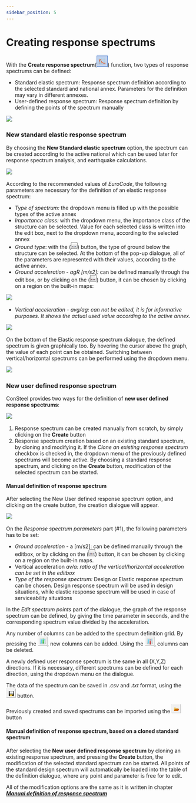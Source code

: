 ```yaml
---
sidebar_position: 5
---
```

# Creating response spectrums

With the **Create response spectrum**(![](./img/wp-content-uploads-2021-04-cmd_response_spectrum.png)) function, two types of response spectrums can be defined:

<!-- /wp:paragraph -->

<!-- wp:list -->

- Standard elastic spectrum: Response spectrum definition according to the selected standard and national annex. Parameters for the definition may vary in different annexes.
- User-defined response spectrum: Response spectrum definition by defining the points of the spectrum manually

<!-- /wp:list -->

<!-- wp:image {"align":"center","id":10470,"sizeSlug":"large","linkDestination":"media"} -->

[![](https://consteelsoftware.com/wp-content/uploads/2021/04/7-6-CREATING-RESPONSE-SPECTRUMS.png)](./img/wp-content-uploads-2021-04-7-6-CREATING-RESPONSE-SPECTRUMS.png)

<!-- /wp:image -->

<!-- wp:heading {"level":3} -->

### New standard elastic response spectrum

<!-- /wp:heading -->

<!-- wp:paragraph -->

By choosing the **New Standard elastic spectrum** option, the spectrum can be created according to the active national which can be used later for response spectrum analysis, and earthquake calculations.

<!-- /wp:paragraph -->

<!-- wp:image {"align":"right","id":10476,"width":296,"height":377,"sizeSlug":"full","linkDestination":"media"} -->

[![](https://consteelsoftware.com/wp-content/uploads/2021/04/7-6-1-NEW-STANDARD-ELASTIC-RESPONSE-SPECTRUM.png)](./img/wp-content-uploads-2021-04-7-6-1-NEW-STANDARD-ELASTIC-RESPONSE-SPECTRUM.png)

<!-- /wp:image -->

<!-- wp:paragraph -->

According to the recommended values of _EuroCode_, the following parameters are necessary for the definition of an elastic response spectrum:

<!-- /wp:paragraph -->

<!-- wp:list -->

- _Type of spectrum:_ the dropdown menu is filled up with the possible types of the active annex
- _Importance class:_ with the dropdown menu, the importance class of the structure can be selected. Value for each selected class is written into the edit box, next to the dropdown menu, according to the selected annex
- _Ground type_: with the (![](./img/wp-content-uploads-2021-04-3dots-button.png)) button, the type of ground below the structure can be selected. At the bottom of the pop-up dialogue, all of the parameters are represented with their values, according to the active annex.
- _Ground acceleration - agR \[m/s2]:_ can be defined manually through the edit box, or by clicking on the (![](./img/wp-content-uploads-2021-04-3dots-button.png)) button, it can be chosen by clicking on a region on the built-in maps:

<!-- /wp:list -->

<!-- wp:image {"align":"center","id":10482,"width":437,"height":330,"sizeSlug":"full","linkDestination":"media"} -->

[![](https://consteelsoftware.com/wp-content/uploads/2021/04/7-6-1.2-NEW-STANDARD-ELASTIC-RESPONSE-SPECTRUM.png)](./img/wp-content-uploads-2021-04-7-6-1.2-NEW-STANDARD-ELASTIC-RESPONSE-SPECTRUM.png)

<!-- /wp:image -->

<!-- wp:list -->

- _Vertical acceleration - avg/ag: can not be edited, it is for informative purposes. It shows the actual used value according to the active annex._

<!-- /wp:list -->

<!-- wp:image {"align":"center","id":10488,"width":440,"height":484,"sizeSlug":"full","linkDestination":"media"} -->

[![](https://consteelsoftware.com/wp-content/uploads/2021/04/7-6-1.3-NEW-STANDARD-ELASTIC-RESPONSE-SPECTRUM.png)](./img/wp-content-uploads-2021-04-7-6-1.3-NEW-STANDARD-ELASTIC-RESPONSE-SPECTRUM.png)

<!-- /wp:image -->

<!-- wp:paragraph -->

On the bottom of the Elastic response spectrum dialogue, the defined spectrum is given graphically too. By hovering the cursor above the graph, the value of each point can be obtained. Switching between vertical/horizontal spectrums can be performed using the dropdown menu.

<!-- /wp:paragraph -->

<!-- wp:image {"align":"center","id":10494,"width":408,"height":200,"sizeSlug":"full","linkDestination":"media"} -->

[![](https://consteelsoftware.com/wp-content/uploads/2021/04/7-6-1.4-NEW-STANDARD-ELASTIC-RESPONSE-SPECTRUM.png)](./img/wp-content-uploads-2021-04-7-6-1.4-NEW-STANDARD-ELASTIC-RESPONSE-SPECTRUM.png)

<!-- /wp:image -->

<!-- wp:heading {"level":3} -->

### New user defined response spectrum

<!-- /wp:heading -->

<!-- wp:paragraph -->

ConSteel provides two ways for the definition of **new user defined response spectrums**:

<!-- /wp:paragraph -->

<!-- wp:image {"align":"center","id":10500,"width":582,"height":194,"sizeSlug":"full","linkDestination":"media"} -->

[![](https://consteelsoftware.com/wp-content/uploads/2021/04/7.6.2.-NEW-USER-DEFINED-RESPONSE-SPECTRUM.png)](./img/wp-content-uploads-2021-04-7.6.2.-NEW-USER-DEFINED-RESPONSE-SPECTRUM.png)

<!-- /wp:image -->

<!-- wp:list {"ordered":true,"type":"1"} -->

1. Response spectrum can be created manually from scratch, by simply clicking on the **Create** button
2. Response spectrum creation based on an existing standard spectrum, by cloning and modifying it. If the _Clone an existing response spectrum_ checkbox is checked in, the dropdown menu of the previously defined spectrums will become active. By choosing a standard response spectrum, and clicking on the **Create** button, modification of the selected spectrum can be started.

<!-- /wp:list -->

<!-- wp:spacer -->

<!-- /wp:spacer -->

<!-- wp:heading {"level":4} -->

#### Manual definition of response spectrum

<!-- /wp:heading -->

<!-- wp:paragraph -->

After selecting the New User defined response spectrum option, and clicking on the create button, the creation dialogue will appear.

<!-- /wp:paragraph -->

<!-- wp:image {"align":"right","id":10506,"width":467,"height":512,"sizeSlug":"full","linkDestination":"media"} -->

[![](https://consteelsoftware.com/wp-content/uploads/2021/04/7.6.2.1-MANUAL-DEFINITION-OF-RESPONSE-SPECTRUM.png)](./img/wp-content-uploads-2021-04-7.6.2.1-MANUAL-DEFINITION-OF-RESPONSE-SPECTRUM.png)

<!-- /wp:image -->

<!-- wp:paragraph -->

On the _Response spectrum parameters_ part (#1), the following parameters has to be set:

<!-- /wp:paragraph -->

<!-- wp:list -->

- _Ground acceleration -_ a [m/s2]: can be defined manually through the editbox, or by clicking on the (![](./img/wp-content-uploads-2021-04-3dots-button.png)) button, it can be chosen by clicking on a region on the built-in maps.
- Vertical acceleration _av/a: ratio of the vertical/horizontal acceleration can be set in the editbox_
- _Type of the response spectrum:_ Design or Elastic response spectrum can be chosen. Design response spectrum will be used in design situations, while elastic response spectrum will be used in case of serviceability situations

<!-- /wp:list -->

<!-- wp:paragraph -->

In the _Edit spectrum points_ part of the dialogue, the graph of the response spectrum can be defined, by giving the time parameter in seconds, and the corresponding spectrum value divided by the acceleration.

<!-- /wp:paragraph -->

<!-- wp:paragraph -->

Any number of columns can be added to the spectrum definition grid. By pressing the ![](./img/wp-content-uploads-2021-04-spectr_add_col.png), new columns can be added. Using the ![](./img/wp-content-uploads-2021-04-spectr_remove_col.png), columns can be deleted.

<!-- /wp:paragraph -->

<!-- wp:paragraph -->

A newly defined user response spectrum is the same in all (X,Y,Z) directions. If it is necessary, different spectrums can be defined for each direction, using the dropdown menu on the dialogue.

<!-- /wp:paragraph -->

<!-- wp:paragraph -->

The data of the spectrum can be saved in *.csv* and *.txt* format, using the ![](./img/wp-content-uploads-2021-04-cmd_save.png) button.

<!-- /wp:paragraph -->

<!-- wp:paragraph -->

Previously created and saved spectrums can be imported using the ![](./img/wp-content-uploads-2021-04-cmd_open.png) button

<!-- /wp:paragraph -->

<!-- wp:heading {"level":4} -->

#### Manual definition of response spectrum, based on a cloned standard spectrum

<!-- /wp:heading -->

<!-- wp:paragraph -->

After selecting the **New user defined response spectrum** by cloning an existing response spectrum, and pressing the **Create** button, the modification of the selected standard spectrum can be started. All points of the standard design spectrum will automatically be loaded into the table of the definition dialogue, where any point and parameter is free for to edit.

<!-- /wp:paragraph -->

<!-- wp:paragraph -->

All of the modification options are the same as it is written in chapter **_[Manual definition of response spectrum](../7_0_masses/7_5_creating-response-spectrums.md)_**

<!-- /wp:paragraph -->
